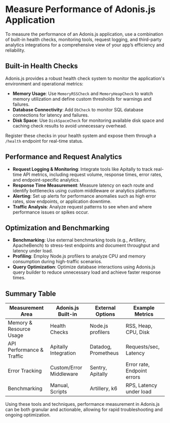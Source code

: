 # Measure Performance of Adonis.js Application

To measure the performance of an Adonis.js application, use a combination of built-in health checks, monitoring tools, request logging, and third-party analytics integrations for a comprehensive view of your app’s efficiency and reliability.

## Built-in Health Checks

Adonis.js provides a robust health check system to monitor the application's environment and operational metrics:
- **Memory Usage**: Use `MemoryRSSCheck` and `MemoryHeapCheck` to watch memory utilization and define custom thresholds for warnings and failures.
- **Database Connectivity**: Add `DbCheck` to monitor SQL database connections for latency and failures.
- **Disk Space**: Use `DiskSpaceCheck` for monitoring available disk space and caching check results to avoid unnecessary overhead.

Register these checks in your health system and expose them through a `/health` endpoint for real-time status.

## Performance and Request Analytics

- **Request Logging & Monitoring**: Integrate tools like Apitally to track real-time API metrics, including request volume, response times, error rates, and endpoint-specific analytics.
- **Response Time Measurement**: Measure latency on each route and identify bottlenecks using custom middleware or analytics platforms.
- **Alerting**: Set up alerts for performance anomalies such as high error rates, slow endpoints, or application downtime.
- **Traffic Analysis**: Analyze request patterns to see when and where performance issues or spikes occur.

## Optimization and Benchmarking

- **Benchmarking**: Use external benchmarking tools (e.g., Artillery, ApacheBench) to stress-test endpoints and document throughput and latency under load.
- **Profiling**: Employ Node.js profilers to analyze CPU and memory consumption during high-traffic scenarios.
- **Query Optimization**: Optimize database interactions using Adonis.js query builder to reduce unnecessary load and achieve faster response times.

## Summary Table

| Measurement Area            | Adonis.js Built-in       | External Options        | Example Metrics             |
|-----------------------------|--------------------------|------------------------|-----------------------------|
| Memory & Resource Usage     | Health Checks            | Node.js profilers      | RSS, Heap, CPU, Disk |
| API Performance & Traffic   | Apitally Integration     | Datadog, Prometheus    | Requests/sec, Latency|
| Error Tracking              | Custom/Error Middleware  | Sentry, Apitally       | Error rate, Endpoint errors |
| Benchmarking                | Manual, Scripts          | Artillery, k6          | RPS, Latency under load|

Using these tools and techniques, performance measurement in Adonis.js can be both granular and actionable, allowing for rapid troubleshooting and ongoing optimization.